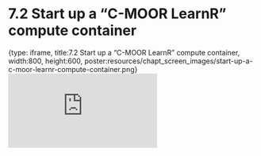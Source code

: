 # 7.2 Start up a “C-MOOR LearnR” compute container
 
{type: iframe, title:7.2 Start up a “C-MOOR LearnR” compute container, width:800, height:600, poster:resources/chapt_screen_images/start-up-a-c-moor-learnr-compute-container.png}
![](https://sayumiyork.github.io/c-moor-ottr-generic/start-up-a-c-moor-learnr-compute-container.html)
 

 

